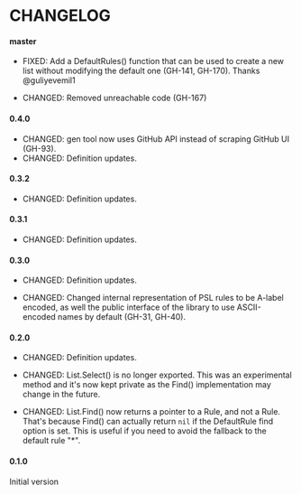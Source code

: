 # CHANGELOG


#### master

- FIXED: Add a DefaultRules() function that can be used to create a new list without modifying the default one (GH-141, GH-170). Thanks @guliyevemil1

- CHANGED: Removed unreachable code (GH-167)


#### 0.4.0

- CHANGED: gen tool now uses GitHub API instead of scraping GitHub UI (GH-93).
- CHANGED: Definition updates.

#### 0.3.2

- CHANGED: Definition updates.

#### 0.3.1

- CHANGED: Definition updates.

#### 0.3.0

- CHANGED: Definition updates.

- CHANGED: Changed internal representation of PSL rules to be A-label encoded, as well the public interface of the library to use ASCII-encoded names by default (GH-31, GH-40).

#### 0.2.0

- CHANGED: Definition updates.

- CHANGED: List.Select() is no longer exported. This was an experimental method and it's now kept private as the Find() implementation may change in the future.

- CHANGED: List.Find() now returns a pointer to a Rule, and not a Rule. That's because Find() can actually return `nil` if the DefaultRule find option is set. This is useful if you need to avoid the fallback to the default rule "*".

#### 0.1.0

Initial version
